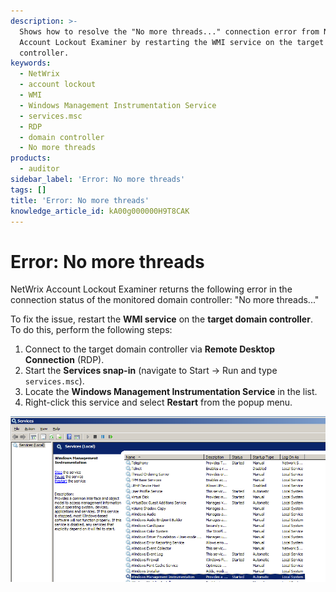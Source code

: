 ```yaml
---
description: >-
  Shows how to resolve the "No more threads..." connection error from NetWrix
  Account Lockout Examiner by restarting the WMI service on the target domain
  controller.
keywords:
  - NetWrix
  - account lockout
  - WMI
  - Windows Management Instrumentation Service
  - services.msc
  - RDP
  - domain controller
  - No more threads
products:
  - auditor
sidebar_label: 'Error: No more threads'
tags: []
title: 'Error: No more threads'
knowledge_article_id: kA00g000000H9T8CAK
---
```


# Error: No more threads

NetWrix Account Lockout Examiner returns the following error in the connection status of the monitored domain controller: "No more threads..."

To fix the issue, restart the **WMI service** on the **target domain controller**. To do this, perform the following steps:

1. Connect to the target domain controller via **Remote Desktop Connection** (RDP).
2. Start the **Services snap-in** (navigate to Start → Run and type `services.msc`).
3. Locate the **Windows Management Instrumentation Service** in the list.
4. Right-click this service and select **Restart** from the popup menu.

![User-added image](images/ka04u000000HcMv_0EM700000004wr9.png)
